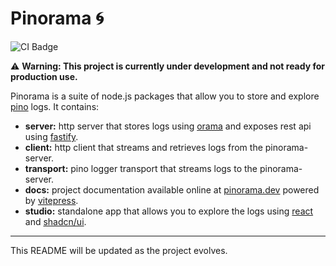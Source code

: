 # Pinorama 🌀

![CI Badge](https://github.com/pinoramajs/pinorama/actions/workflows/turbo.yml/badge.svg?branch=main)

⚠️ **Warning: This project is currently under development and not ready for production use.**

Pinorama is a suite of node.js packages that allow you to store and explore [pino](https://getpino.io) logs. It contains:

- **server:** http server that stores logs using [orama](https://askorama.ai) and exposes rest api using [fastify](https://fastify.dev).
- **client:** http client that streams and retrieves logs from the pinorama-server.
- **transport:** pino logger transport that streams logs to the pinorama-server.
- **docs:** project documentation available online at [pinorama.dev](https://pinorama.dev) powered by [vitepress](https://vitepress.dev).
- **studio:** standalone app that allows you to explore the logs using [react](https://react.dev) and [shadcn/ui](https://ui.shadcn.com).

---

This README will be updated as the project evolves.
